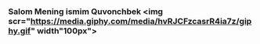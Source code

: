 ### Salom Mening ismim Quvonchbek <img scr="https://media.giphy.com/media/hvRJCFzcasrR4ia7z/giphy.gif" width"100px">

